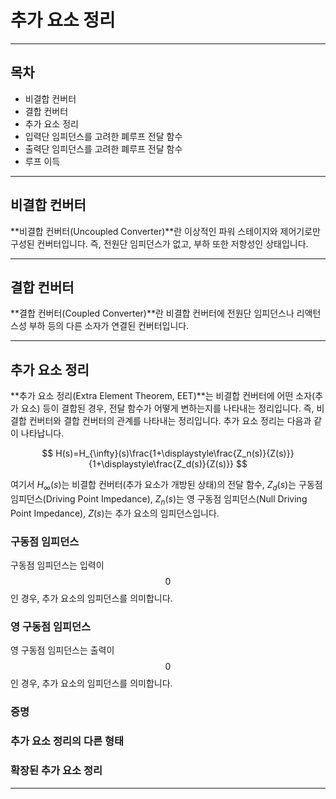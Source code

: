 추가 요소 정리
= 

---

## 목차

- 비결합 컨버터
- 결합 컨버터
- 추가 요소 정리
- 입력단 임피던스를 고려한 폐루프 전달 함수
- 출력단 임피던스를 고려한 폐루프 전달 함수
- 루프 이득

---

## 비결합 컨버터

**비결합 컨버터(Uncoupled Converter)**란 이상적인 파워 스테이지와 제어기로만 구성된 컨버터입니다.
즉, 전원단 임피던스가 없고, 부하 또한 저항성인 상태입니다.

---

## 결합 컨버터

**결합 컨버터(Coupled Converter)**란 비결합 컨버터에 전원단 임피던스나 리액턴스성 부하 등의 다른 소자가 연결된 컨버터입니다.

---

## 추가 요소 정리

**추가 요소 정리(Extra Element Theorem, EET)**는 비결합 컨버터에 어떤 소자(추가 요소) 등이 결합된 경우, 전달 함수가 어떻게 변하는지를 나타내는 정리입니다.
즉, 비결합 컨버터와 결합 컨버터의 관계를 나타내는 정리입니다.
추가 요소 정리는 다음과 같이 나타납니다.

$$
H(s)=H_{\infty}(s)\frac{1+\displaystyle\frac{Z_n(s)}{Z(s)}}{1+\displaystyle\frac{Z_d(s)}{Z(s)}}
$$

여기서 $H_{\infty}(s)$는 비결합 컨버터(추가 요소가 개방된 상태)의 전달 함수, $Z_d(s)$는 구동점 임피던스(Driving Point Impedance), $Z_n(s)$는 영 구동점 임피던스(Null Driving Point Impedance), $Z(s)$는 추가 요소의 임피던스입니다.

### 구동점 임피던스

구동점 임피던스는 입력이 $$0$$인 경우, 추가 요소의 임피던스를 의미합니다.

### 영 구동점 임피던스

영 구동점 임피던스는 출력이 $$0$$인 경우, 추가 요소의 임피던스를 의미합니다.

### 증명



### 추가 요소 정리의 다른 형태

### 확장된 추가 요소 정리

---


